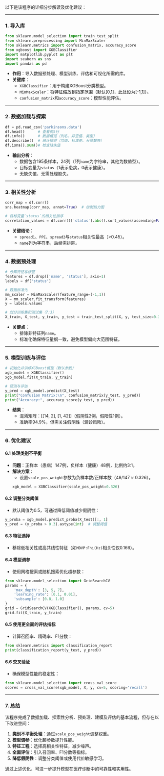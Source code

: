 以下是该程序的详细分步解读及优化建议：

---

### **1. 导入库**
```python
from sklearn.model_selection import train_test_split
from sklearn.preprocessing import MinMaxScaler
from sklearn.metrics import confusion_matrix, accuracy_score
from xgboost import XGBClassifier
import matplotlib.pyplot as plt
import seaborn as sns
import pandas as pd
```
- **作用**：导入数据预处理、模型训练、评估和可视化所需的库。
- **关键库**：
  - `XGBClassifier`：用于构建XGBoost分类模型。
  - `MinMaxScaler`：将特征缩放到指定范围（默认[0,1]，此处设为[-1,1]）。
  - `confusion_matrix`和`accuracy_score`：模型性能评估。

---

### **2. 数据加载与探索**
```python
df = pd.read_csv('parkinsons.data')
df.head()      # 查看前5行
df.info()      # 数据概览（列名、非空值、类型）
df.describe()  # 统计描述（均值、标准差、分位数等）
df.isna().sum()# 检查缺失值
```
- **输出分析**：
  - 数据包含195条样本，24列（1列`name`为字符串，其他为数值型）。
  - 目标变量为`status`（1表示患病，0表示健康）。
  - 无缺失值，无需处理缺失。

---

### **3. 相关性分析**
```python
corr_map = df.corr()
sns.heatmap(corr_map, annot=True)  # 绘制热力图

# 目标变量`status`的相关性排序
correlation_values = df.corr()['status'].abs().sort_values(ascending=False)
```
- **关键结论**：
  - `spread1`、`PPE`、`spread2`与`status`相关性最高（>0.45）。
  - `name`列为字符串，后续需排除。

---

### **4. 数据预处理**
```python
# 分离特征与标签
features = df.drop(['name', 'status'], axis=1)
labels = df['status']

# 数据标准化
mm_scaler = MinMaxScaler(feature_range=(-1,1))
X = mm_scaler.fit_transform(features)
y = labels.values

# 划分训练集和测试集（7:3）
X_train, X_test, y_train, y_test = train_test_split(X, y, test_size=0.3, random_state=10)
```
- **关键点**：
  - 排除非特征列`name`。
  - 标准化确保特征量纲一致，避免模型偏向大范围特征。

---

### **5. 模型训练与评估**
```python
# 初始化并训练XGBoost模型（默认参数）
xgb_model = XGBClassifier()
xgb_model.fit(X_train, y_train)

# 预测与评估
y_pred = xgb_model.predict(X_test)
print("Confusion Matrix:\n", confusion_matrix(y_test, y_pred))
print("Accuracy:", accuracy_score(y_test, y_pred))
```
- **结果**：
  - 混淆矩阵：[[14, 2], [1, 42]]（假阴性2例，假阳性1例）。
  - 准确率94.9%，但需关注假阴性（漏诊风险）。

---

### **6. 优化建议**
#### **6.1 处理类别不平衡**
- **问题**：正样本（患病）147例，负样本（健康）48例，比例约3:1。
- **解决方案**：
  - 设置`scale_pos_weight`参数为负样本数/正样本数（48/147 ≈ 0.326）。
  ```python
  xgb_model = XGBClassifier(scale_pos_weight=0.326)
  ```

#### **6.2 调整分类阈值**
- 默认阈值为0.5，可通过降低阈值减少假阴性：
```python
y_proba = xgb_model.predict_proba(X_test)[:, 1]
y_pred = (y_proba > 0.3).astype(int)  # 调整阈值
```

#### **6.3 特征选择**
- 移除低相关性或高共线性特征（如`MDVP:Fhi(Hz)`相关性仅0.166）。

#### **6.4 模型调参**
- 使用网格搜索或随机搜索优化超参数：
```python
from sklearn.model_selection import GridSearchCV
params = {
    'max_depth': [3, 5, 7],
    'learning_rate': [0.1, 0.01],
    'subsample': [0.8, 1.0]
}
grid = GridSearchCV(XGBClassifier(), params, cv=5)
grid.fit(X_train, y_train)
```

#### **6.5 使用更全面的评估指标**
- 计算召回率、精确率、F1分数：
```python
from sklearn.metrics import classification_report
print(classification_report(y_test, y_pred))
```

#### **6.6 交叉验证**
- 确保模型性能的稳定性：
```python
from sklearn.model_selection import cross_val_score
scores = cross_val_score(xgb_model, X, y, cv=5, scoring='recall')
```

---

### **7. 总结**
该程序完成了数据加载、探索性分析、预处理、建模及评估的基本流程，但存在以下改进空间：
1. **类别不平衡处理**：通过`scale_pos_weight`调整权重。
2. **模型调参**：优化超参数提升性能。
3. **特征工程**：选择高相关性特征，减少噪声。
4. **全面评估**：引入召回率、F1分数等指标。
5. **降低假阴性**：调整分类阈值或使用代价敏感学习。

通过上述优化，可进一步提升模型在医疗诊断中的可靠性和实用性。
